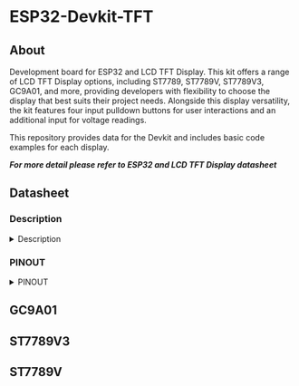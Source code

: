 # ESP32-Devkit-TFT
## About
Development board for ESP32 and LCD TFT Display. This kit offers a range of LCD TFT Display options, including ST7789, ST7789V, ST7789V3, GC9A01, and more, providing developers with flexibility to choose the display that best suits their project needs. Alongside this display versatility, the kit features four input pulldown buttons for user interactions and an additional input for voltage readings.

This repository provides data for the Devkit and includes basic code examples for each display.

***For more detail please refer to ESP32 and LCD TFT Display datasheet***

## Datasheet
### Description
<details>
  <summary> Description </summary>
    
  Features: 
  +	ESP32-WROOM-32X
  +	USB Protection Diode
  + USB Type-C
  + Max +6V Input 
  +	40 Pin
  +	LCD TFT Display
  +	UART CH340C
  +	3.3V Logic Level
  +	Built In LED (GPIO2)
  +	Voltage Input Read (Max +6V)
  
  Board Size:
  +	Width: 46.04 mm x Length: 51.26 mm (With Antenna: 57.51 mm)
  
  Compatible Board Select: 
  +	uPesy ESP32 Wroom DevKit
  +	Denky32 (WROOM32)
  
  LCD TFT Display Resolution:
  +	ST7789V3 (172x320 px)
  +	ST7789V2 (240x280 px)
  +	ST7789 (240x240 px)
  +	GC9A01 (240x240 px)
  
  ### SCHEMATIC
  ![image_2024-01-31_170944306](https://github.com/TanderStudio/ESP32-Devkit-TFT/assets/157987904/b922a3a0-2e35-49ee-9fa5-110b4d7dcd37)

  
  </details>

### PINOUT
<details>
<summary> PINOUT </summary>
![Devkit T TFT v1 2 Pinout data White BG](https://github.com/TanderStudio/ESP32-Devkit-TFT/assets/157987904/93045a05-a145-4c4c-bcf2-12c5b4ba0b2e)
</details>


## GC9A01
## ST7789V3
## ST7789V
